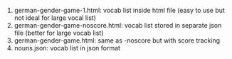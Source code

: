 1. german-gender-game-1.html: vocab list inside html file (easy to use but not ideal for large vocal list)
2. german-gender-game-noscore.html: vocab list stored in separate json file (better for large vocab list)
3. german-gender-game.html: same as -noscore but with score tracking
4. nouns.json: vocab list in json format
